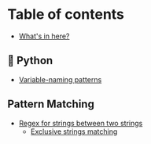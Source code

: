 # Table of contents

* [What's in here?](README.md)

## 🐍 Python

* [Variable-naming patterns](python/variable-naming-patterns.md)

## Pattern Matching

* [Regex for strings between two strings](pattern-matching/regex-for-strings-between-two-strings/README.md)
  * [Exclusive strings matching](pattern-matching/regex-for-strings-between-two-strings/exclusive-strings-matching.md)
